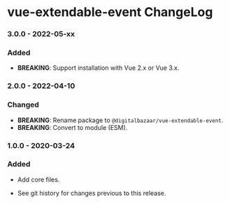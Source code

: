 # vue-extendable-event ChangeLog

### 3.0.0 - 2022-05-xx

### Added
- **BREAKING**: Support installation with Vue 2.x or Vue 3.x.

### 2.0.0 - 2022-04-10

### Changed
- **BREAKING**: Rename package to `@digitalbazaar/vue-extendable-event`.
- **BREAKING**: Convert to module (ESM).

### 1.0.0 - 2020-03-24

### Added
- Add core files.

- See git history for changes previous to this release.
